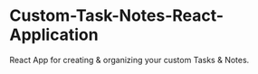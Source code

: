 # Custom-Task-Notes-React-Application
React App for creating &amp; organizing your custom Tasks &amp; Notes.
